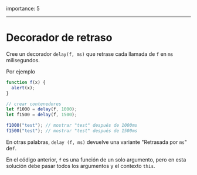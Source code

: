 importance: 5

---

# Decorador de retraso

Cree un decorador `delay(f, ms)` que retrase cada llamada de `f` en `ms` milisegundos.

Por ejemplo

```js
function f(x) {
  alert(x);
}

// crear contenedores
let f1000 = delay(f, 1000);
let f1500 = delay(f, 1500);

f1000("test"); // mostrar "test" después de 1000ms
f1500("test"); // mostrar "test" después de 1500ms
```

En otras palabras, `delay (f, ms)` devuelve una variante "Retrasada por `ms`" de`f`.

En el código anterior, `f` es una función de un solo argumento, pero en esta solución debe pasar todos los argumentos y el contexto `this`.
